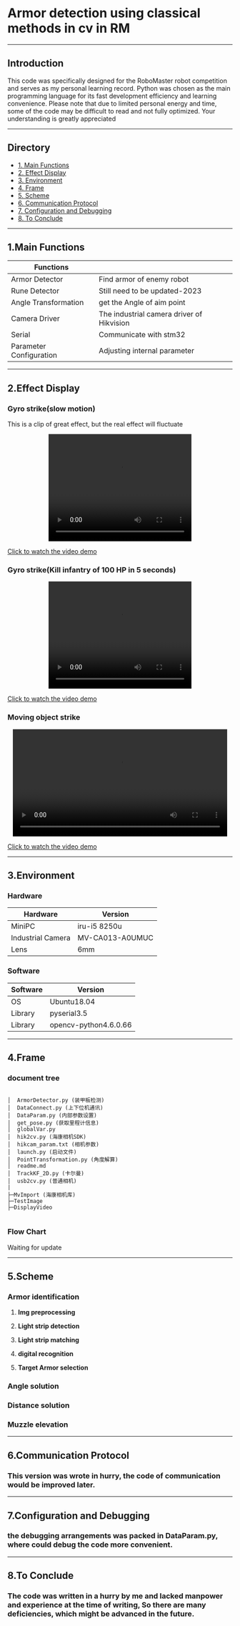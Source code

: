 # Armor detection using classical methods in cv in RM
---
## Introduction  
This code was specifically designed for the RoboMaster robot competition and serves as my personal learning record. Python was chosen as the main programming language for its fast development efficiency and learning convenience. Please note that due to limited personal energy and time, some of the code may be difficult to read and not fully optimized. Your understanding is greatly appreciated

---
## Directory
* [1. Main Functions](#1main-functions)
* [2. Effect Display](#2effect-display)
* [3. Environment](#3environment)
* [4. Frame](#4frame)
* [5. Scheme](#5scheme)
* [6. Communication Protocol](#6communication-protocol)
* [7. Configuration and Debugging](#7configuration-and-debugging)
* [8. To Conclude](#8to-conclude)
---

## 1.Main Functions
|Functions     |     |
| ------- | ------ |
|Armor Detector| Find armor of enemy robot |
|Rune Detector| Still need to be updated-2023 |
|Angle Transformation| get the Angle of aim point |
|Camera Driver| The industrial camera driver of Hikvision |
|Serial| Communicate with stm32 |
|Parameter Configuration| Adjusting internal parameter 
---
## 2.Effect Display
### Gyro strike(slow motion)
This is a clip of great effect, but the real effect will fluctuate
<center>
<video width="320" height="240" controls>
    <source src="DisplayVideo\sloth.mp4" type="video/mp4">
</video>
</center>

[Click to watch the video demo](DisplayVideo/sloth.MP4)
 
### Gyro strike(Kill infantry of 100 HP in 5 seconds)
 <center>
<video width="320" height="240" controls>
    <source src="DisplayVideo\gyro.mp4" type="video/mp4">
</video>
</center>

[Click to watch the video demo](DisplayVideo\gyro.MP4)

### Moving object strike
 <center>
<video width="480" height="240" controls>
    <source src="DisplayVideo\move.mp4" type="video/mp4">
</video>
</center>

[Click to watch the video demo](DisplayVideo\move.MP4)

 
 
---
## 3.Environment
### Hardware
 <center>

|Hardware|Version|
|---|---|
|MiniPC|iru-i5 8250u|
|Industrial Camera|MV-CA013-A0UMUC|
|Lens|6mm|

 </center>

### Software
 <center>

|Software|Version|
|---|---|
|OS|Ubuntu18.04|
|Library|pyserial3.5|
|Library|opencv-python4.6.0.66|
 </center>

---
## 4.Frame
### document tree
```

│  ArmorDetector.py (装甲板检测)
│  DataConnect.py (上下位机通讯)
│  DataParam.py (内部参数设置)
│  get_pose.py (获取里程计信息)
│  globalVar.py 
│  hik2cv.py (海康相机SDK)
│  hikcam_param.txt (相机参数)
│  launch.py (启动文件)
│  PointTransformation.py (角度解算)
│  readme.md
│  TrackKF_2D.py (卡尔曼)
│  usb2cv.py (普通相机)
|      
├─MvImport (海康相机库)
├─TestImage
├─DisplayVideo


```
### Flow Chart
Waiting for update 

---
## 5.Scheme 
### Armor identification  

1. **Img preprocessing**  


2. **Light strip detection**  
 

3. **Light strip matching**  
 
4. **digital recognition**  


5. **Target Armor selection**  

### Angle solution  
### Distance solution
### Muzzle elevation

---


## 6.Communication Protocol

### This version was wrote in hurry, the code of communication would be improved later.
---
## 7.Configuration and Debugging

### the debugging arrangements was packed in DataParam.py, where could debug the code more convenient.
---
## 8.To Conclude
### The code was written in a hurry by me and lacked manpower and experience at the time of writing, So there are many deficiencies, which might be advanced in the future.
